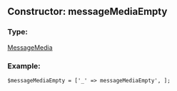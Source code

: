 ## Constructor: messageMediaEmpty  

### Type: 

[MessageMedia](../types/MessageMedia.md)
### Example:

```
$messageMediaEmpty = ['_' => messageMediaEmpty', ];
```